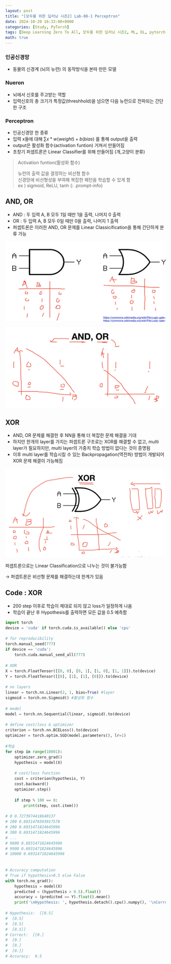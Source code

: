 ```yaml
---
layout: post
title: "[모두를 위한 딥러닝 시즌2] Lab-08-1 Perceptron"
date: 2024-10-20 16:33:00+0900
categories: [Study, PyTorch]
tags: [Deep Learning Zero To All, 모두를 위한 딥러닝 시즌2, ML, DL, pytorch]
math: true
---
```


### 인공신경망

- 동물의 신경계 (뇌의 뉴런) 의 동작방식을 본따 만든 모델

### Nueron

- 뇌에서 신호를 주고받는 역할
- 입력신호의 총 크기가 특정값(threshhold)을 넘으면 다음 뉴런으로 전파되는 간단한 구조

### Perceptron

- 인공신경망 한 종류
- 입력 x들에 대해 $\sum {x*w(weight)+b(bias)}$ 를 통해 output을 출력
- output은 활성화 함수(activation funtion) 거쳐서 만들어짐
- 초창기 퍼셉트론은 Linear Classifier를 위해 만들어짐 (개,고양이 분류)

> Activation funtion(활성화 함수)
>
> 뉴런의 출력 값을 결정하는 비선형 함수  
> 신경망에 비선형성을 부여해 복잡한 패턴을 학습할 수 있게 함  
> ex ) sigmoid, ReLU, tanh
{: .prompt-info}

## AND, OR

- AND : 두 입력 A, B 모두 1일 때만 1을 출력, 나머지 0 출력
- OR : 두 입력 A, B 모두 0일 때만 0을 출력, 나머지 1 출력
- 퍼셉트론은 이러한 AND, OR 문제를 Linear Classicification을 통해 간단하게 분류 가능

![image.png](assets/img/posts/pytorch/8-1/image.png)

![image.png](assets/img/posts/pytorch/8-1/image%201.png)

## XOR

- AND, OR 문제를 해결한 후 NN을 통해 더 복잡한 문제 해결을 기대
- 하지만 한개의 layer를 가지는 퍼셉트론 구조로는 XOR를 해결할 수 없고, multi layer가 필요하지만, multi layer의 가중치 학습 방법이 없다는 것이 증명됨
- 이후 multi layer를 학습시킬 수 있는 Backpropagation(역전파) 방법이 개발되어 XOR 문제 해결이 가능해짐

![image.png](assets/img/posts/pytorch/8-1/image%202.png)

퍼셉트론으로는 Linear Classification으로 나누는 것이 불가능함

→ 퍼셉트론은 비선형 문제를 해결하는데 한계가 있음

## Code : XOR

- 200 step 이후로 학습이 제대로 되지 않고 loss가 일정하게 나옴
- 학습이 끝난 후 Hypothesis를 출력하면 모든 값을 0.5 예측함

```python
import torch
device = 'cuda' if torch.cuda.is_available() else 'cpu'

# for reproducibility
torch.manual_seed(777)
if device == 'cuda':
    torch.cuda.manual_seed_all(777)

# XOR
X = torch.FloatTensor([[0, 0], [0, 1], [1, 0], [1, 1]]).to(device)
Y = torch.FloatTensor([[0], [1], [1], [0]]).to(device)

# nn layers
linear = torch.nn.Linear(2, 1, bias=True) #layer
sigmoid = torch.nn.Sigmoid() #활성화 함수

# model
model = torch.nn.Sequential(linear, sigmoid).to(device)

# define cost/loss & optimizer
criterion = torch.nn.BCELoss().to(device)
optimizer = torch.optim.SGD(model.parameters(), lr=1)

#학습
for step in range(10001):
    optimizer.zero_grad()
    hypothesis = model(X)

    # cost/loss function
    cost = criterion(hypothesis, Y)
    cost.backward()
    optimizer.step()

    if step % 100 == 0:
        print(step, cost.item())

# 0 0.7273974418640137
# 100 0.6931476593017578
# 200 0.6931471824645996
# 300 0.6931471824645996
# ...
# 9800 0.6931471824645996
# 9900 0.6931471824645996
# 10000 0.6931471824645996


# Accuracy computation
# True if hypothesis>0.5 else False
with torch.no_grad():
    hypothesis = model(X)
    predicted = (hypothesis > 0.5).float()
    accuracy = (predicted == Y).float().mean()
    print('\nHypothesis: ', hypothesis.detach().cpu().numpy(), '\nCorrect: ', predicted.detach().cpu().numpy(), '\nAccuracy: ', accuracy.item())

# Hypothesis:  [[0.5]
#  [0.5]
#  [0.5]
#  [0.5]]
# Correct:  [[0.]
#  [0.]
#  [0.]
#  [0.]]
# Accuracy:  0.5
```
